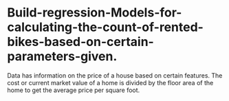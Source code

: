 # Build-regression-Models-for-calculating-the-count-of-rented-bikes-based-on-certain-parameters-given.
Data has information on the price of a house based on certain features. The cost or current market value of a home is divided by the floor area of the home to get the average price per square foot.
